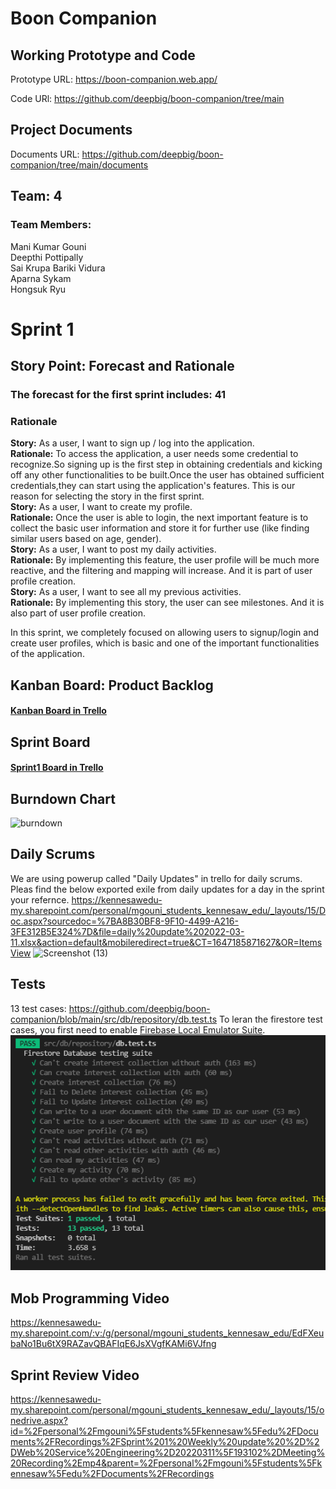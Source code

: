 # Boon Companion

## Working Prototype and Code
Prototype URL: https://boon-companion.web.app/

Code URl: https://github.com/deepbig/boon-companion/tree/main

## Project Documents
Documents URL: https://github.com/deepbig/boon-companion/tree/main/documents

## Team: 4
### Team Members:             
Mani Kumar Gouni<br/>
Deepthi Pottipally<br/>
Sai Krupa Bariki Vidura<br/>
Aparna Sykam<br/>
Hongsuk Ryu<br/>

# Sprint 1
## Story Point: Forecast and Rationale 
### The forecast for the first sprint includes: 41


### Rationale
**Story:** As a user, I want to sign up / log into the application.<br/>
**Rationale:** To access the application, a user needs some credential to recognize.So signing up is the first step in obtaining credentials and kicking off any other functionalities to be built.Once the user has obtained sufficient credentials,they can start using the application's features. This is our reason for selecting the story in the first sprint.<br/>
**Story:** As a user, I want to create my profile.<br/>
**Rationale:** Once the user is able to login, the next important feature is to collect the basic user information and store it for further use (like finding similar users based on age, gender).<br/>
**Story:** As a user, I want to post my daily activities.<br/>
**Rationale:** By implementing this feature, the user profile will be much more reactive, and the filtering and mapping will increase.
And it is part of user profile creation.<br/>
**Story:** As a user, I want to see all my previous activities.<br/>
**Rationale:** By implementing this story, the user can see milestones. And it is also part of user profile creation.<br/>

In this sprint, we completely focused on allowing users to signup/login and create user profiles, which is basic and one of the important functionalities of the application.




## Kanban Board: Product Backlog
#### [Kanban Board in Trello](https://trello.com/b/y7M64Ako/kanban-template)


## Sprint Board
#### [Sprint1 Board in Trello](https://trello.com/b/YJLYbSik/sprint-1-programing-project)


## Burndown Chart
![burndown](https://user-images.githubusercontent.com/99055144/158067427-6327f2b1-cdd3-4ec3-aab5-d4975512e23d.PNG)


## Daily Scrums
We are using powerup called "Daily Updates" in trello for daily scrums. Pleas find the below exported exile from daily updates for a day in the sprint your refernce.
https://kennesawedu-my.sharepoint.com/personal/mgouni_students_kennesaw_edu/_layouts/15/Doc.aspx?sourcedoc=%7BA8B30BF8-9F10-4499-A216-3FE312B5E324%7D&file=daily%20update%202022-03-11.xlsx&action=default&mobileredirect=true&CT=1647185871627&OR=ItemsView
![Screenshot (13)](https://user-images.githubusercontent.com/99055144/158067410-f9af2ca2-45f8-4bc5-8c13-9513a60269cc.png)



## Tests
13 test cases: https://github.com/deepbig/boon-companion/blob/main/src/db/repository/db.test.ts
To leran the firestore test cases, you first need to enable [Firebase Local Emulator Suite](https://firebase.google.com/docs/emulator-suite).
![Test Passes screenshot](./test_cases_pass_evidence.png)


## Mob Programming Video
https://kennesawedu-my.sharepoint.com/:v:/g/personal/mgouni_students_kennesaw_edu/EdFXeubaNo1Bu6tX9RAZavQBAFIqE6JsXVgfKAMi6VJfng


## Sprint Review Video
https://kennesawedu-my.sharepoint.com/personal/mgouni_students_kennesaw_edu/_layouts/15/onedrive.aspx?id=%2Fpersonal%2Fmgouni%5Fstudents%5Fkennesaw%5Fedu%2FDocuments%2FRecordings%2FSprint%201%20Weekly%20update%20%2D%2DWeb%20Service%20Engineering%2D20220311%5F193102%2DMeeting%20Recording%2Emp4&parent=%2Fpersonal%2Fmgouni%5Fstudents%5Fkennesaw%5Fedu%2FDocuments%2FRecordings


